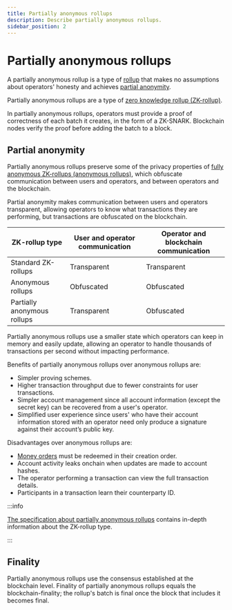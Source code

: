 ```yaml
---
title: Partially anonymous rollups
description: Describe partially anonymous rollups.
sidebar_position: 2
---
```


# Partially anonymous rollups

A partially anonymous rollup is a type of [rollup](Overview.md) that makes no assumptions about operators' honesty and
achieves [partial anonymity](#partial-anonymity).

Partially anonymous rollups are a type of [zero knowledge rollup (ZK-rollup)].

In partially anonymous rollups, operators must provide a proof of correctness of each batch it creates, in the form of a ZK-SNARK.
Blockchain nodes verify the proof before adding the batch to a block.

## Partial anonymity

Partially anonymous rollups preserve some of the privacy properties of [fully anonymous ZK-rollups (anonymous rollups)],
which obfuscate communication between users and operators, and between operators and the blockchain.

Partial anonymity makes communication between users and operators transparent, allowing operators to know what
transactions they are performing, but transactions are obfuscated on the blockchain.

| ZK-rollup type              | User and operator communication | Operator and blockchain communication |
|-----------------------------|---------------------------------|---------------------------------------|
| Standard ZK-rollups         | Transparent                     | Transparent                           |
| Anonymous rollups           | Obfuscated                      | Obfuscated                            |
| Partially anonymous rollups | Transparent                     | Obfuscated                            |

Partially anonymous rollups use a smaller state which operators can keep in memory and easily update, allowing an
operator to handle thousands of transactions per second without impacting performance.

Benefits of partially anonymous rollups over anonymous rollups are:

* Simpler proving schemes.
* Higher transaction throughput due to fewer constraints for user transactions.
* Simpler account management since all account information (except the secret key) can be recovered from a user's operator.
* Simplified user experience since users' who have their account information stored with an operator need only produce a
  signature against their account’s public key.

Disadvantages over anonymous rollups are:

* [Money orders](../Money-Order.md) must be redeemed in their creation order.
* Account activity leaks onchain when updates are made to account hashes.
* The operator performing a transaction can view the full transaction details.
* Participants in a transaction learn their counterparty ID.

:::info

[The specification about partially anonymous rollups] contains in-depth information about the ZK-rollup type.

:::

## Finality

Partially anonymous rollups use the consensus established at the blockchain level.
Finality of partially anonymous rollups equals the blockchain-finality; the rollup's batch is final
once the block that includes it becomes final.

[zero knowledge rollup (ZK-rollup)]: https://ethresear.ch/t/on-chain-scaling-to-potentially-500-tx-sec-through-mass-tx-validation/3477
[fully anonymous ZK-rollups (anonymous rollups)]: https://ethresear.ch/t/account-based-anonymous-rollup/6657
[The specification about partially anonymous rollups]: /partially_anonymous_rollups_with_encryption-v1.4-June.pdf
